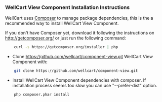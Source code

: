 ### WellCart View Component Installation Instructions

WellCart uses [Composer][1] to manage package dependencies, this is the a recommended way to install WellCart View Component.

If you don't have Composer yet, download it following the instructions on http://getcomposer.org/
or just run the following command:

```bash
    curl -s https://getcomposer.org/installer | php
```

- Clone https://github.com/wellcart/component-view.git WellCart View Component with:

```bash
    git clone https://github.com/wellcart/component-view.git
```
- Install WellCart View Component dependencies with composer. If installation process seems too slow you can use "--prefer-dist" option.

```bash
    php composer.phar install
```

[1]:  http://getcomposer.org/